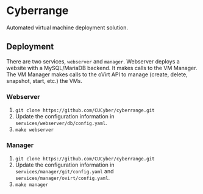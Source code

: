 # Cyberrange

Automated virtual machine deployment solution.

## Deployment

There are two services, `webserver` and `manager`. Webserver deploys a website with a MySQL/MariaDB backend. It makes calls to the VM Manager. The VM Manager makes calls to the oVirt API to manage (create, delete, snapshot, start, etc.) the VMs.

### Webserver

1. `git clone https://github.com/CUCyber/cyberrange.git`
2. Update the configuration information in `services/webserver/db/config.yaml`.
3. `make webserver`

### Manager

1. `git clone https://github.com/CUCyber/cyberrange.git`
2. Update the configuration information in `services/manager/git/config.yaml` and `services/manager/ovirt/config.yaml`.
3. `make manager`
